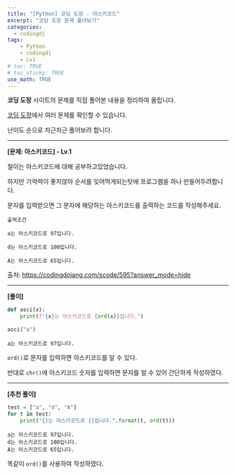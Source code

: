 ```yaml
---
title: "[Python] 코딩 도장 - 아스키코드"
excerpt: "코딩 도장 문제 풀어보기"
categories: 
  - codingdj
tags: 
    - Python
    - codingdj
    - Lv1
# toc: TRUE
# toc_sticky: TRUE
use_math: TRUE
---
```


**코딩 도장** 사이트의 문제를 직접 풀어본 내용을 정리하여 올립니다.

[코딩 도장](https://codingdojang.com/)에서 여러 문제를 확인할 수 있습니다.

난이도 순으로 차근차근 풀어보려 합니다.

---

**[문제: 아스키코드] - Lv.1**

철이는 아스키코드에 대해 공부하고있었습니다.

하지만 기억력이 좋지않아 순서를 잊어먹게되는탓에 프로그램을 하나 만들어두려합니다.

문자를 입력받으면 그 문자에 해당하는 아스키코드를 출력하는 코드를 작성해주세요.

```
출력조건

a는 아스키코드로 97입니다.

d는 아스키코드로 100입니다.

A는 아스키코드로 65입니다.
```

출처: <https://codingdojang.com/scode/595?answer_mode=hide>

---

**[풀이]**


```python
def asci(x):
    print(f"{x}는 아스키코드로 {ord(x)}입니다.")
    
asci("a")
```

    a는 아스키코드로 97입니다.
    

`ord()`로 문자를 입력하면 아스키코드를 알 수 있다.

반대로 `chr()`에 아스키코드 숫자를 입력하면 문자를 알 수 있어 간단하게 작성하였다.

---

**[추천 풀이]**


```python
test = ["a", "d", "A"]
for t in test:
    print("{}는 아스키코드로 {}입니다.".format(t, ord(t)))
```

    a는 아스키코드로 97입니다.
    d는 아스키코드로 100입니다.
    A는 아스키코드로 65입니다.
    

똑같이 `ord()`를 사용하여 작성하였다.
